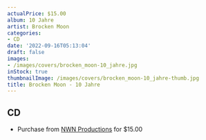 ```yaml
---
actualPrice: $15.00
album: 10 Jahre
artist: Brocken Moon
categories:
- CD
date: '2022-09-16T05:13:04'
draft: false
images:
- /images/covers/brocken_moon-10_jahre.jpg
inStock: true
thumbnailImage: /images/covers/brocken_moon-10_jahre-thumb.jpg
title: Brocken Moon - 10 Jahre
---
```


## CD
* Purchase from [NWN Productions](http://shop.nwnprod.com/index.php?route=product/product&path=93&product_id=27847&sort=pd.name&order=ASC) for $15.00
